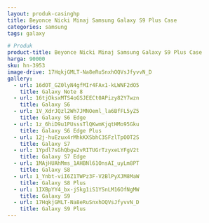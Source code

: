 ```yaml
---
layout: produk-casinghp
title: Beyonce Nicki Minaj Samsung Galaxy S9 Plus Case
categories: samsung
tags: galaxy

# Produk
product-title: Beyonce Nicki Minaj Samsung Galaxy S9 Plus Case
harga: 90000
sku: hn-3953
image-drive: 17HqkjGMLT-Na8eRuSnxhOQVsJfyvvN_D
gallery:
  - url: 16dOT_GZ0lyN4gfMIr4FAx1-kLWNF2dO5
    title: Galaxy Note 8
  - url: 16tjOksxMTS4oGSJEECt0APizy82Y7wzn
    title: Galaxy S6
  - url: 1V_XdrJQzl2Wh7JMNOeml_la6BfFL5yZ5
    title: Galaxy S6 Edge
  - url: 1z_6hiD9u1PUsssTlQKwmKjqtHMo95Gku
    title: Galaxy S6 Edge Plus
  - url: 12j-huEzux4rMhkKXSbhC3SFzlTpOOT2S
    title: Galaxy S7
  - url: 1Ypdl7sGhQbgw2vRITUGrTzyxeLYFgV2t
    title: Galaxy S7 Edge
  - url: 1MAjHUAhMms_1AHBNl61OnsAI_uyLm8PT
    title: Galaxy S8
  - url: 1_Ynbt-viI6Z1TWPz3F-V2BlPyXJM8MaW
    title: Galaxy S8 Plus
  - url: 1IXBpYY4_bx-jSkg1iS1YSnLM16OfNgMW
    title: Galaxy S9
  - url: 17HqkjGMLT-Na8eRuSnxhOQVsJfyvvN_D
    title: Galaxy S9 Plus
---
```

